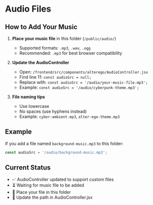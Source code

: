 # Audio Files

## How to Add Your Music

1. **Place your music file** in this folder (`/public/audio/`)
   - Supported formats: `.mp3`, `.wav`, `.ogg`
   - Recommended: `.mp3` for best browser compatibility

2. **Update the AudioController**
   - Open: `/frontend/src/components/alterego/AudioController.jsx`
   - Find line 11: `const audioSrc = null;`
   - Replace with: `const audioSrc = '/audio/your-music-file.mp3';`
   - Example: `const audioSrc = '/audio/cyberpunk-theme.mp3';`

3. **File naming tips**
   - Use lowercase
   - No spaces (use hyphens instead)
   - Example: `cyber-ambient.mp3`, `alter-ego-theme.mp3`

## Example

If you add a file named `background-music.mp3` to this folder:

```javascript
const audioSrc = '/audio/background-music.mp3';
```

## Current Status

- ✅ AudioController updated to support custom files
- ⏳ Waiting for music file to be added
- 📁 Place your file in this folder
- 🔧 Update the path in AudioController.jsx
